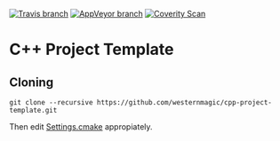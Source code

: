 [![Travis branch](https://img.shields.io/travis/westernmagic/cpp-project-template/master.svg)](https://travis-ci.org/westernmagic/cpp-project-template)
[![AppVeyor branch](https://img.shields.io/appveyor/ci/westernmagic/cpp-project-template/master.svg)](https://ci.appveyor.com/project/westernmagic/cpp-project-template/branch/master)
[![Coverity Scan](https://img.shields.io/coverity/scan/XXXXX.svg)](https://scan.coverity.com/projects/westernmagic-cpp-project-template)
# C++ Project Template

## Cloning
```
git clone --recursive https://github.com/westernmagic/cpp-project-template.git
```

Then edit [Settings.cmake](Settings.cmake) appropiately.


